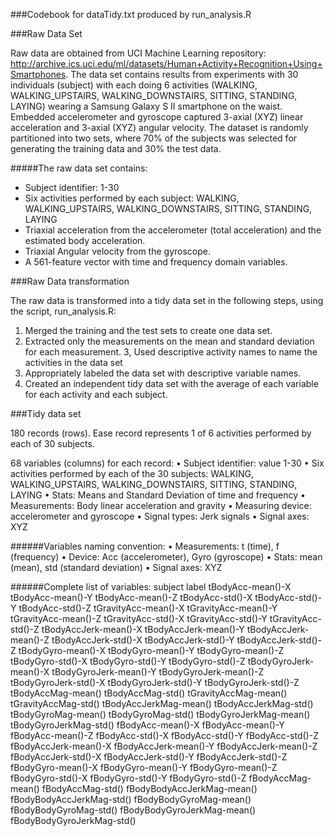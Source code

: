 ###Codebook for dataTidy.txt produced by run_analysis.R

###Raw Data Set 

Raw data are obtained from UCI Machine Learning repository: http://archive.ics.uci.edu/ml/datasets/Human+Activity+Recognition+Using+Smartphones. The data set contains results from experiments with 30 individuals (subject) with each doing 6 activities (WALKING, WALKING_UPSTAIRS, WALKING_DOWNSTAIRS, SITTING, STANDING, LAYING) wearing a Samsung Galaxy S II smartphone on the waist. Embedded accelerometer and gyroscope captured 3-axial (XYZ) linear acceleration and 3-axial (XYZ) angular velocity. The dataset is randomly partitioned into two sets, where 70% of the subjects was selected for generating the training data and 30% the test data.

#####The raw data set contains:
- Subject identifier: 1-30
- Six activities performed by each subject: WALKING, WALKING_UPSTAIRS, WALKING_DOWNSTAIRS, SITTING, STANDING, LAYING
- Triaxial acceleration from the accelerometer (total acceleration) and the estimated body acceleration.
- Triaxial Angular velocity from the gyroscope.
- A 561-feature vector with time and frequency domain variables.	

###Raw Data transformation

The raw data is transformed into a tidy data set in the following steps, using the script, run_analysis.R:
 1. Merged the training and the test sets to create one data set.
 2. Extracted only the measurements on the mean and standard deviation for each measurement.
 3, Used descriptive activity names to name the activities in the data set
 4. Appropriately labeled the data set with descriptive variable names.
 5. Created an independent tidy data set with the average of each variable for each activity and each subject.

###Tidy data set

180 records (rows). Ease record represents 1 of 6 activities performed by each of 30 subjects.

68 variables (columns) for each record:
	•	Subject identifier: value 1-30
	•	Six activities performed by each of the 30 subjects: WALKING, WALKING_UPSTAIRS, WALKING_DOWNSTAIRS, SITTING, STANDING, LAYING
	•	Stats: Means and Standard Deviation of time and frequency
	•	Measurements: Body linear acceleration and gravity
	•	Measuring device: accelerometer and gyroscope
	•	Signal types: Jerk signals
	•	Signal axes: XYZ

######Variables naming convention:
	•	Measurements: t (time), f (frequency)
	•	Device: Acc (accelerometer), Gyro (gyroscope)
	•	Stats: mean (mean), std (standard deviation)
	•	Signal axes: XYZ
	
######Complete list of variables:
        subject
        label
        tBodyAcc-mean()-X
        tBodyAcc-mean()-Y
        tBodyAcc-mean()-Z
        tBodyAcc-std()-X
        tBodyAcc-std()-Y
        tBodyAcc-std()-Z
        tGravityAcc-mean()-X
        tGravityAcc-mean()-Y
        tGravityAcc-mean()-Z
        tGravityAcc-std()-X
        tGravityAcc-std()-Y
        tGravityAcc-std()-Z
        tBodyAccJerk-mean()-X
        tBodyAccJerk-mean()-Y
        tBodyAccJerk-mean()-Z
        tBodyAccJerk-std()-X
        tBodyAccJerk-std()-Y
        tBodyAccJerk-std()-Z
        tBodyGyro-mean()-X
        tBodyGyro-mean()-Y
        tBodyGyro-mean()-Z
        tBodyGyro-std()-X
        tBodyGyro-std()-Y
        tBodyGyro-std()-Z
        tBodyGyroJerk-mean()-X
        tBodyGyroJerk-mean()-Y
        tBodyGyroJerk-mean()-Z
        tBodyGyroJerk-std()-X
        tBodyGyroJerk-std()-Y
        tBodyGyroJerk-std()-Z
        tBodyAccMag-mean()
        tBodyAccMag-std()
        tGravityAccMag-mean()
        tGravityAccMag-std()
        tBodyAccJerkMag-mean()
        tBodyAccJerkMag-std()
        tBodyGyroMag-mean()
        tBodyGyroMag-std()
        tBodyGyroJerkMag-mean()
        tBodyGyroJerkMag-std()
        fBodyAcc-mean()-X
        fBodyAcc-mean()-Y
        fBodyAcc-mean()-Z
        fBodyAcc-std()-X
        fBodyAcc-std()-Y
        fBodyAcc-std()-Z
        fBodyAccJerk-mean()-X
        fBodyAccJerk-mean()-Y
        fBodyAccJerk-mean()-Z
        fBodyAccJerk-std()-X
        fBodyAccJerk-std()-Y
        fBodyAccJerk-std()-Z
        fBodyGyro-mean()-X
        fBodyGyro-mean()-Y
        fBodyGyro-mean()-Z
        fBodyGyro-std()-X
        fBodyGyro-std()-Y
        fBodyGyro-std()-Z
        fBodyAccMag-mean()
        fBodyAccMag-std()
        fBodyBodyAccJerkMag-mean()
        fBodyBodyAccJerkMag-std()
        fBodyBodyGyroMag-mean()
        fBodyBodyGyroMag-std()
        fBodyBodyGyroJerkMag-mean()
        fBodyBodyGyroJerkMag-std()
